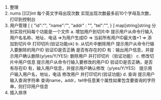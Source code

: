 1. 整理
2. nums [][2]int
    每个英文字母出现次数
    实现出现次数最多前10个字母及次数，打印到控制台
3. 用户管理
    [
        {
            "id":"",
            "name":"",
            "addr" : "",
            "tel":"",
        }
    ]
    map[string]string
    分别实现代码每个功能是一个文件
    a. 增加用户到切片中
        提示用户从命令行输入用户名名称、地址、电话
        =>为用户生成ID
            => 当前所有用户ID最大值+1
        => 添加到切片中
        打印切片(验证功能ok)
    b. 从切片中删除用户
        提示用户从命令行输入要删除的用户ID
        验证ID是否正确 是否有存在的ID
        有：输出用户信息，并提示用户确认删除(y/yes/Y/YES):
        删除用户
        并打印切片（验证功能）
    c. 修改切片中用户信息
        提示用户从命令行输入要修改的用户ID
        验证ID是否正确，是否有存在ID
        有，输入用户信息，并提示用户确认修改（y/yes/Y/YES）
        提示用户输入用户名，地址，电话
        修改用户
        并打印切片(验证功能)
    d. 查询
        提示用户输入查询字符串
        查询name，addr，tel中任意某个属性如果包含要查询的字符串，则打印用户信息
4. 插入排序